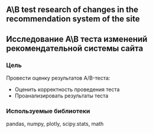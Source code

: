 ## A\B test research of changes in the recommendation system of the site 

## Исследование А\В теста изменений рекомендательной системы сайта

### Цель
Провести оценку результатов A/B-теста:
- Оценить корректность проведения теста
- Проанализировать результаты теста

### Используемые библиотеки
pandas, numpy, plotly, scipy.stats, math
